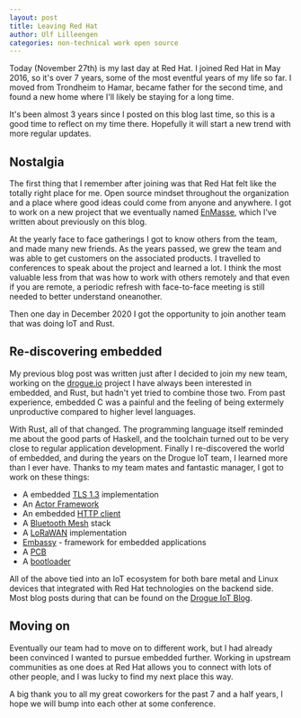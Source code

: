 ```yaml
---
layout: post
title: Leaving Red Hat
author: Ulf Lilleengen
categories: non-technical work open source
---
```


Today (November 27th) is my last day at Red Hat. I joined Red Hat in May 2016, so it's over 7 years, some of the most eventful years of my life so far. I moved from Trondheim to Hamar, became father for the second time, and found a new home where I'll likely be staying for a long time.

It's been almost 3 years since I posted on this blog last time, so this is a good time to reflect on my time there. Hopefully it will start a new trend with more regular updates.

## Nostalgia

The first thing that I remember after joining was that Red Hat felt like the totally right place for me. Open source mindset throughout the organization and a place where good ideas could come from anyone and anywhere. I got to work on a new project that we eventually named [EnMasse](enmasseproject.github.io), which I've written about previously on this blog.

At the yearly face to face gatherings I got to know others from the team, and made many new friends. As the years passed, we grew the team and was able to get customers on the associated products. I travelled to conferences to speak about the project and learned a lot. I think the most valuable less from that was how to work with others remotely and that even if you are remote, a periodic refresh with face-to-face meeting is still needed to better understand oneanother.

Then one day in December 2020 I got the opportunity to join another team that was doing IoT and Rust.

## Re-discovering embedded

My previous blog post was written just after I decided to join my new team, working on the [drogue.io](https://drogue.io) project I have always been interested in embedded, and Rust, but hadn't yet tried to combine those two. From past experience, embedded C was a painful and the feeling of being extermely unproductive compared to higher level languages. 

With Rust, all of that changed. The programming language itself reminded me about the good parts of Haskell, and the toolchain turned out to be very close to regular application development. Finally I re-discovered the world of embedded, and during the years on the Drogue IoT team, I learned more than I ever have. Thanks to my team mates and fantastic manager, I got to work on these things:

* A embedded [TLS 1.3](https://github.com/drogue-iot/embedded-tls) implementation
* An [Actor Framework](https://github.com/drogue-iot/ector)
* An embedded [HTTP client](https://github.com/drogue-iot/reqwless)
* A [Bluetooth Mesh](https://github.com/drogue-iot/btmesh) stack
* A [LoRaWAN](https://github.com/ivajloip/rust-lorawan) implementation
* [Embassy](https://embassy.dev/) - framework for embedded applications
* A [PCB](https://blog.drogue.io/pcb-part-1/)
* A [bootloader](https://blog.drogue.io/firmware-updates-part-1/)

All of the above tied into an IoT ecosystem for both bare metal and Linux devices that integrated with Red Hat technologies on the backend side. Most blog posts during that can be found on the [Drogue IoT Blog](https://blog.drogue.io).

## Moving on

Eventually our team had to move on to different work, but I had already been convinced I wanted to pursue embedded further. Working in upstream communities as one does at Red Hat allows you to connect with lots of other people, and I was lucky to find my next place this way. 

A big thank you to all my great coworkers for the past 7 and a half years, I hope we will bump into each other at some conference.
